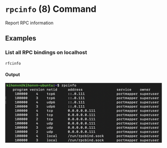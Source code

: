 # `rpcinfo` (8) Command

Report RPC information

## Examples

### List all RPC bindings on localhost

```sh
rfcinfo
```

#### Output

![](rpcinfo.png)